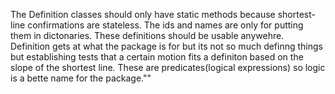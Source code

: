 The Definition classes should only have static methods because shortest-line confirmations are stateless. The ids and names are only for putting them in dictonaries. These definitions should be usable anywehre. Definition gets at what the package is for but its not so much definng things but establishing tests that a certain motion fits a definiton based on the slope of the shortest line. These are predicates(logical expressions) so logic is a bette name for the package.""